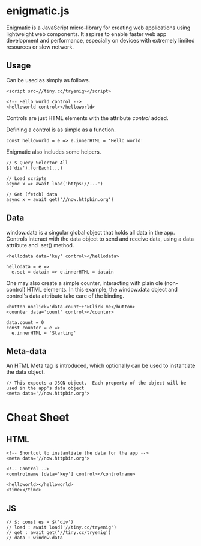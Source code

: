 # enigmatic.js
Enigmatic is a JavaScript micro-library for creating web applications using lightweight web components.
It aspires to enable faster web app development and performance, especially on devices with extremely limited resources or slow network.

## Usage
Can be used as simply as follows.
````
<script src=//tiny.cc/tryenig></script>

<!-- Hello world control -->
<helloworld control></helloworld>
````

Controls are just HTML elements with the attribute *control* added.

Defining a control is as simple as a function.
````
const helloworld = e => e.innerHTML = 'Hello world'
````

Enigmatic also includes some helpers.
````
// $ Query Selector All
$('div').forEach(...)

// Load scripts
async x => await load('https://...')

// Get (fetch) data
async x = await get('//now.httpbin.org')
````

## Data
window.data is a singular global object that holds all data in the app.
Controls interact with the data object to send and receive data, using a data attribute and .set() method.
````
<hellodata data='key' control></hellodata>

hellodata = e =>
  e.set = datain => e.innerHTML = datain
````

One may also create a simple counter, interacting with plain ole (non-control) HTML elements.
In this example, the window.data object and control's data attribute take care of the binding.
````
<button onclick='data.count++'>Click me</button>
<counter data='count' control></counter>

data.count = 0
const counter = e =>
  e.innerHTML = 'Starting'
````

## Meta-data
An HTML Meta tag is introduced, which optionally can be used to instantiate the data object.
````
// This expects a JSON object.  Each property of the object will be used in the app's data object
<meta data='//now.httpbin.org'>
````

# Cheat Sheet
## HTML
````
<!-- Shortcut to instantiate the data for the app -->
<meta data='//now.httpbin.org'>

<!-- Control -->
<controlname [data='key'] control></controlname>

<helloworld></helloworld>
<time></time>
````
## JS
````
// $: const es = $('div')
// load : await load('//tiny.cc/tryenig')
// get : await get('//tiny.cc/tryenig')
// data : window.data
````
